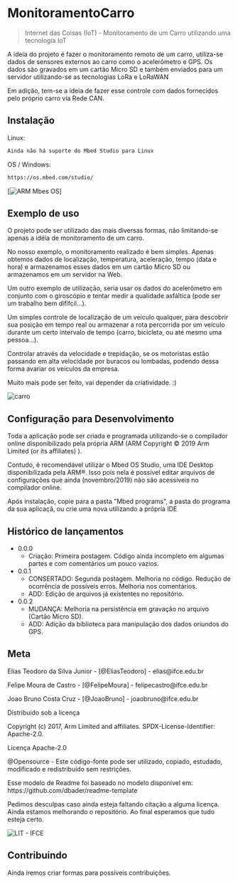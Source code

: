 # MonitoramentoCarro
> Internet das Coisas (IoT) - Monitoramento de um Carro utilizando uma tecnologia IoT

<p>A ideia do projeto é fazer o monitoramento remoto de um carro, utiliza-se dados de sensores externos ao carro como o acelerômetro e GPS. Os dados são gravados em um cartão Micro SD e também enviados para um servidor utilizando-se as tecnologias LoRa e LoRaWAN</p>
<p>Em adição, tem-se a ideia de fazer esse controle com dados fornecidos pelo próprio carro via Rede CAN.</p>

## Instalação

Linux:
```sh
Ainda não há suporte do Mbed Studio para Linux
```

OS / Windows:

```sh
https://os.mbed.com/studio/
```

[![ARM Mbes OS](https://user-images.githubusercontent.com/51264248/68382976-86845200-0133-11ea-8274-3855aa66dab3.png)]


## Exemplo de uso

<p>O projeto pode ser utilizado das mais diversas formas, não limitando-se apenas a idéia de monitoramento de um carro.</p>
<p>No nosso exemplo, o monitoramento realizado é bem simples. Apenas obtemos dados de localização, temperatura, aceleração, tempo (data e hora) e armazenamos esses dados em um cartão Micro SD ou armazenamos em um servidor na Web.</p>
<p>Um outro exemplo de utilização, seria usar os dados do acelerômetro em conjunto com o giroscópio e tentar medir a qualidade asfáltica (pode ser um trabalho bem difífcil...).</p>
<p>Um simples controle de localização de um veículo qualquer, para descobrir sua posição em tempo real ou armazenar a rota percorrida por um veículo durante um certo intervalo de tempo (carro, bicicleta, ou até mesmo uma pessoa...).</p>
<p>Controlar através da velocidade e trepidação, se os motoristas estão passando em alta velocidade por buracos ou lombadas, podendo dessa forma avariar os veículos da empresa.</p>
<p>Muito mais pode ser feito, vai depender da criatividade. :)</p>

![carro](https://user-images.githubusercontent.com/51264248/68383828-28586e80-0135-11ea-812f-3dbc1efe79fc.jpg)


## Configuração para Desenvolvimento

<p>Toda a aplicação pode ser criada e programada utilizando-se o compilador online disponibilizado pela própria ARM (ARM Copyright © 2019 Arm Limited (or its affiliates) ). </p>
<p>Contudo, é recomendável utilizar o Mbed OS Studio, uma IDE Desktop disponibilizada pela ARM®. Isso pois nela é possível editar arquivos de configurações que ainda (novembro/2019) não são acessíveis no compilador online.</p>
<p>Após instalação, copie para a pasta "Mbed programs", a pasta do programa da sua aplicaçã, ou crie uma nova utilizando a própria IDE</p>

## Histórico de lançamentos

* 0.0.0
    * Criação: Primeira postagem. Código ainda incompleto em algumas partes e com comentários um pouco vazios.
* 0.0.1
    * CONSERTADO: Segunda postagem. Melhoria no código. Redução de ocorrência de possíveis erros. Melhoria nos comentários.
    * ADD: Edição de arquivos já existentes no repositório.
* 0.0.2
    * MUDANÇA: Melhoria na persistência em gravação no arquivo (Cartão Micro SD).
    * ADD: Adição da biblioteca para manipulação dos dados oriundos do GPS.

## Meta

<p>Elias Teodoro da Silva Junior - [@EliasTeodoro] - elias@ifce.edu.br </p>
<p>Felipe Moura de Castro - [@FelipeMoura] - felipecastro@ifce.edu.br </p> 
<p>Joao Bruno Costa Cruz - [@JoaoBruno] - joaobruno@ifce.edu.br </p>

<p>Distribuído sob a licença</p>
<p>Copyright (c) 2017, Arm Limited and affiliates. SPDX-License-Identifier: Apache-2.0.</p>
<p>Licença Apache-2.0</p>
<p>@Opensource - Este código-fonte pode ser utilizado, copiado, estudado, modificado e redistribuído sem restrições.</p>
<p>Esse modelo de Readme foi baseado no modelo disponível em: https://github.com/dbader/readme-template</p>
<p>Pedimos desculpas caso ainda esteja faltando citação a alguma licença. Ainda estamos melhorando o repositório. Ao final esperamos que tudo esteja certo.</p>

![LIT - IFCE](https://user-images.githubusercontent.com/51264248/68384078-9ac94e80-0135-11ea-979a-b23677465bea.png)

## Contribuindo

<p>Ainda iremos criar formas para possíveis contribuições.</p>

[MbedOS-image]: https://imgur.com/a/UdQ8Zk4
[MbedOS-url]: https://www.mbed.com/en/
